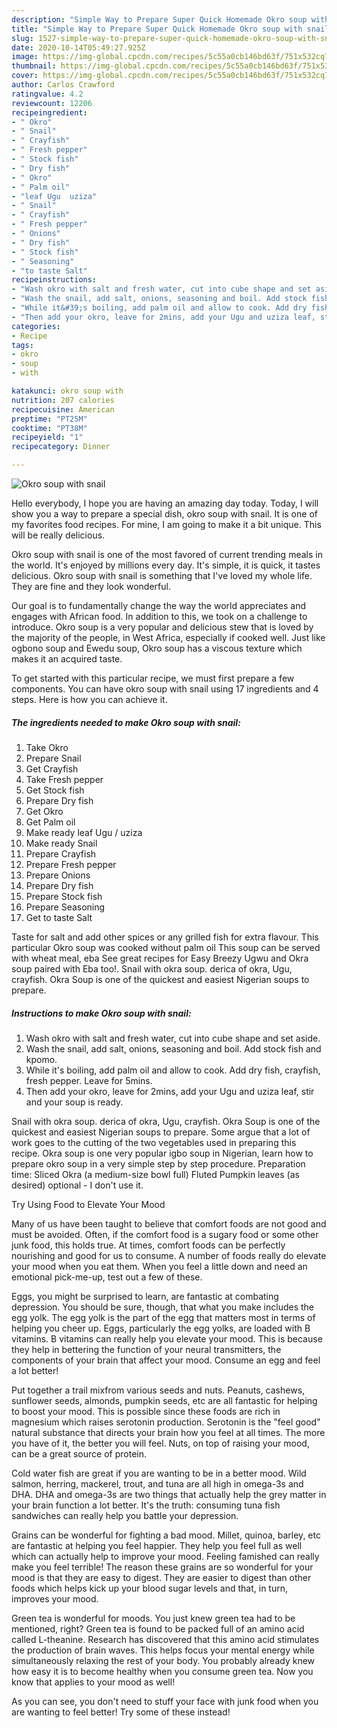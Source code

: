 ```yaml
---
description: "Simple Way to Prepare Super Quick Homemade Okro soup with snail"
title: "Simple Way to Prepare Super Quick Homemade Okro soup with snail"
slug: 1527-simple-way-to-prepare-super-quick-homemade-okro-soup-with-snail
date: 2020-10-14T05:49:27.925Z
image: https://img-global.cpcdn.com/recipes/5c55a0cb146bd63f/751x532cq70/okro-soup-with-snail-recipe-main-photo.jpg
thumbnail: https://img-global.cpcdn.com/recipes/5c55a0cb146bd63f/751x532cq70/okro-soup-with-snail-recipe-main-photo.jpg
cover: https://img-global.cpcdn.com/recipes/5c55a0cb146bd63f/751x532cq70/okro-soup-with-snail-recipe-main-photo.jpg
author: Carlos Crawford
ratingvalue: 4.2
reviewcount: 12206
recipeingredient:
- " Okro"
- " Snail"
- " Crayfish"
- " Fresh pepper"
- " Stock fish"
- " Dry fish"
- " Okro"
- " Palm oil"
- "leaf Ugu  uziza"
- " Snail"
- " Crayfish"
- " Fresh pepper"
- " Onions"
- " Dry fish"
- " Stock fish"
- " Seasoning"
- "to taste Salt"
recipeinstructions:
- "Wash okro with salt and fresh water, cut into cube shape and set aside."
- "Wash the snail, add salt, onions, seasoning and boil. Add stock fish and kpomo."
- "While it&#39;s boiling, add palm oil and allow to cook. Add dry fish, crayfish, fresh pepper. Leave for 5mins."
- "Then add your okro, leave for 2mins, add your Ugu and uziza leaf, stir and your soup is ready."
categories:
- Recipe
tags:
- okro
- soup
- with

katakunci: okro soup with 
nutrition: 207 calories
recipecuisine: American
preptime: "PT25M"
cooktime: "PT38M"
recipeyield: "1"
recipecategory: Dinner

---
```



![Okro soup with snail](https://img-global.cpcdn.com/recipes/5c55a0cb146bd63f/751x532cq70/okro-soup-with-snail-recipe-main-photo.jpg)

Hello everybody, I hope you are having an amazing day today. Today, I will show you a way to prepare a special dish, okro soup with snail. It is one of my favorites food recipes. For mine, I am going to make it a bit unique. This will be really delicious.

Okro soup with snail is one of the most favored of current trending meals in the world. It's enjoyed by millions every day. It's simple, it is quick, it tastes delicious. Okro soup with snail is something that I've loved my whole life. They are fine and they look wonderful.

Our goal is to fundamentally change the way the world appreciates and engages with African food. In addition to this, we took on a challenge to introduce. Okro soup is a very popular and delicious stew that is loved by the majority of the people, in West Africa, especially if cooked well. Just like ogbono soup and Ewedu soup, Okro soup has a viscous texture which makes it an acquired taste.


To get started with this particular recipe, we must first prepare a few components. You can have okro soup with snail using 17 ingredients and 4 steps. Here is how you can achieve it.

<!--inarticleads1-->

##### The ingredients needed to make Okro soup with snail:

1. Take  Okro
1. Prepare  Snail
1. Get  Crayfish
1. Take  Fresh pepper
1. Get  Stock fish
1. Prepare  Dry fish
1. Get  Okro
1. Get  Palm oil
1. Make ready leaf Ugu / uziza
1. Make ready  Snail
1. Prepare  Crayfish
1. Prepare  Fresh pepper
1. Prepare  Onions
1. Prepare  Dry fish
1. Prepare  Stock fish
1. Prepare  Seasoning
1. Get to taste Salt


Taste for salt and add other spices or any grilled fish for extra flavour. This particular Okro soup was cooked without palm oil This soup can be served with wheat meal, eba See great recipes for Easy Breezy Ugwu and Okra soup paired with Eba too!. Snail with okra soup. derica of okra, Ugu, crayfish. Okra Soup is one of the quickest and easiest Nigerian soups to prepare. 

<!--inarticleads2-->

##### Instructions to make Okro soup with snail:

1. Wash okro with salt and fresh water, cut into cube shape and set aside.
1. Wash the snail, add salt, onions, seasoning and boil. Add stock fish and kpomo.
1. While it&#39;s boiling, add palm oil and allow to cook. Add dry fish, crayfish, fresh pepper. Leave for 5mins.
1. Then add your okro, leave for 2mins, add your Ugu and uziza leaf, stir and your soup is ready.


Snail with okra soup. derica of okra, Ugu, crayfish. Okra Soup is one of the quickest and easiest Nigerian soups to prepare. Some argue that a lot of work goes to the cutting of the two vegetables used in preparing this recipe. Okra soup is one very popular igbo soup in Nigerian, learn how to prepare okro soup in a very simple step by step procedure. Preparation time: Sliced Okra (a medium-size bowl full) Fluted Pumpkin leaves (as desired) optional - I don&#39;t use it. 

Try Using Food to Elevate Your Mood


Many of us have been taught to believe that comfort foods are not good and must be avoided. Often, if the comfort food is a sugary food or some other junk food, this holds true. At times, comfort foods can be perfectly nourishing and good for us to consume. A number of foods really do elevate your mood when you eat them. When you feel a little down and need an emotional pick-me-up, test out a few of these.

Eggs, you might be surprised to learn, are fantastic at combating depression. You should be sure, though, that what you make includes the egg yolk. The egg yolk is the part of the egg that matters most in terms of helping you cheer up. Eggs, particularly the egg yolks, are loaded with B vitamins. B vitamins can really help you elevate your mood. This is because they help in bettering the function of your neural transmitters, the components of your brain that affect your mood. Consume an egg and feel a lot better!

Put together a trail mixfrom various seeds and nuts. Peanuts, cashews, sunflower seeds, almonds, pumpkin seeds, etc are all fantastic for helping to boost your mood. This is possible since these foods are rich in magnesium which raises serotonin production. Serotonin is the "feel good" natural substance that directs your brain how you feel at all times. The more you have of it, the better you will feel. Nuts, on top of raising your mood, can be a great source of protein.

Cold water fish are great if you are wanting to be in a better mood. Wild salmon, herring, mackerel, trout, and tuna are all high in omega-3s and DHA. DHA and omega-3s are two things that actually help the grey matter in your brain function a lot better. It's the truth: consuming tuna fish sandwiches can really help you battle your depression. 

Grains can be wonderful for fighting a bad mood. Millet, quinoa, barley, etc are fantastic at helping you feel happier. They help you feel full as well which can actually help to improve your mood. Feeling famished can really make you feel terrible! The reason these grains are so wonderful for your mood is that they are easy to digest. They are easier to digest than other foods which helps kick up your blood sugar levels and that, in turn, improves your mood.

Green tea is wonderful for moods. You just knew green tea had to be mentioned, right? Green tea is found to be packed full of an amino acid called L-theanine. Research has discovered that this amino acid stimulates the production of brain waves. This helps focus your mental energy while simultaneously relaxing the rest of your body. You probably already knew how easy it is to become healthy when you consume green tea. Now you know that applies to your mood as well!

As you can see, you don't need to stuff your face with junk food when you are wanting to feel better! Try some of these instead!

